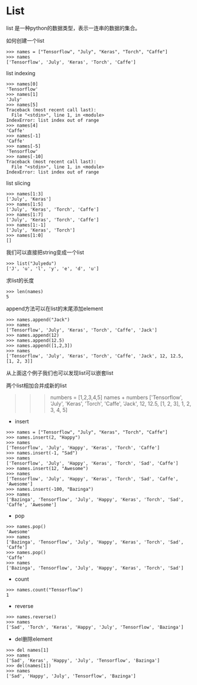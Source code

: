 # List

list 是一种python的数据类型，表示一连串的数据的集合。


如何创建一个list
```
>>> names = ["Tensorflow", "July", "Keras", "Torch", "Caffe"]
>>> names
['Tensorflow', 'July', 'Keras', 'Torch', 'Caffe']
```

list indexing
```
>>> names[0]
'Tensorflow'
>>> names[1]
'July'
>>> names[5]
Traceback (most recent call last):
  File "<stdin>", line 1, in <module>
IndexError: list index out of range
>>> names[4]
'Caffe'
>>> names[-1]
'Caffe'
>>> names[-5]
'Tensorflow'
>>> names[-10]
Traceback (most recent call last):
  File "<stdin>", line 1, in <module>
IndexError: list index out of range
```

list slicing
```
>>> names[1:3]
['July', 'Keras']
>>> names[1:5]
['July', 'Keras', 'Torch', 'Caffe']
>>> names[1:7]
['July', 'Keras', 'Torch', 'Caffe']
>>> names[1:-1]
['July', 'Keras', 'Torch']
>>> names[1:0]
[]
```

我们可以直接把string变成一个list
```
>>> list("Julyedu")
['J', 'u', 'l', 'y', 'e', 'd', 'u']
```

求list的长度
```
>>> len(names)
5
```

append方法可以在list的末尾添加element
```
>>> names.append("Jack")
>>> names
['Tensorflow', 'July', 'Keras', 'Torch', 'Caffe', 'Jack']
>>> names.append(12)
>>> names.append(12.5)
>>> names.append([1,2,3])
>>> names
['Tensorflow', 'July', 'Keras', 'Torch', 'Caffe', 'Jack', 12, 12.5, [1, 2, 3]]
```
从上面这个例子我们也可以发现list可以嵌套list


两个list相加合并成新的list
>>> numbers = [1,2,3,4,5]
>>> names + numbers
['Tensorflow', 'July', 'Keras', 'Torch', 'Caffe', 'Jack', 12, 12.5, [1, 2, 3], 1, 2, 3, 4, 5]

- insert
```
>>> names = ["Tensorflow", "July", "Keras", "Torch", "Caffe"]
>>> names.insert(2, "Happy")
>>> names
['Tensorflow', 'July', 'Happy', 'Keras', 'Torch', 'Caffe']
>>> names.insert(-1, "Sad")
>>> names
['Tensorflow', 'July', 'Happy', 'Keras', 'Torch', 'Sad', 'Caffe']
>>> names.insert(12, "Awesome")
>>> names
['Tensorflow', 'July', 'Happy', 'Keras', 'Torch', 'Sad', 'Caffe', 'Awesome']
>>> names.insert(-100, "Bazinga")
>>> names
['Bazinga', 'Tensorflow', 'July', 'Happy', 'Keras', 'Torch', 'Sad', 'Caffe', 'Awesome']
```

- pop
```
>>> names.pop()
'Awesome'
>>> names
['Bazinga', 'Tensorflow', 'July', 'Happy', 'Keras', 'Torch', 'Sad', 'Caffe']
>>> names.pop()
'Caffe'
>>> names
['Bazinga', 'Tensorflow', 'July', 'Happy', 'Keras', 'Torch', 'Sad']
```

- count
```
>>> names.count("Tensorflow")
1
```

- reverse
```
>>> names.reverse()
>>> names
['Sad', 'Torch', 'Keras', 'Happy', 'July', 'Tensorflow', 'Bazinga']
```

- del删除element
```
>>> del names[1]
>>> names
['Sad', 'Keras', 'Happy', 'July', 'Tensorflow', 'Bazinga']
>>> del(names[1])
>>> names
['Sad', 'Happy', 'July', 'Tensorflow', 'Bazinga']
```
